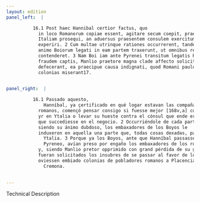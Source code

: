 ```yaml
---
layout: edition
panel_left:  |

          16.1 Post haec Hannibal certior factus, quo
            in loco Romanorum copiae essent, agitare secum coepit, praestaret nec coeptum iter in
            Italiam prosequi, an aduersus praesentem consulem exercitum ducere et euentum totius rei
            experiri. 2 Cum multae utrinque rationes occurrerent, tandem fluctuantem
            animo Boiorum legati in eam partem traxerunt, ut omnibus rebus postpositis in Italiam
            contenderet. 3 Nam Boi iam ante Pyrenei transitum legatis Romanorum per
            fraudem captis, Manlio praetore magna clade affecto solicitatis Insubribus ad Poenum
            defecerant, ea praecipue causa indignati, quod Romani paulo ante Placentiam Cremonamque
            colonias miserant17.
        

panel_right:  |

          16.1 Passado aquesto,
              Hanníbal, ya çertificado en qué logar estavan las compañas de los
            romanos, començó pensar consigo si fuesse mejor [168v,a] continuar su camino para
            yr en Ytalia o levar su hueste contra el cónsul que ende era çercano, y experimentar lo
            que succediesse en el negocio. 2 Occurriéndole de cada parte razones, al fin,
            siendo su ánimo dubdoso, los embaxadores de los Boyos le
            induxeron en aquella una parte que, todas cosas dexadas, passasse en
              Ytalia. 3 Porque ya los Boyos, ante que Hanníbal passasse el
              Pyreneo, avían preso por engaño los embaxadores de los romanos
            y, siendo Manlio pretor opprimido con grand pérdida de su gente,
            fueran solicitados los insubres de se passar al favor de los carthagineses, siendo d’esta causa indignados que los romanos poco antes
            oviessen embiado colonias de pobladores romanos a Placencia y a
              Cremona.
        

---
```


 Technical Description 

        